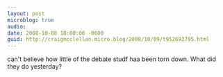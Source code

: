 ```yaml
---
layout: post
microblog: true
audio: 
date: 2008-10-08 18:00:00 -0600
guid: http://craigmcclellan.micro.blog/2008/10/09/t952692795.html
---
```

can't believe how little of the debate studf haa been torn down. What did they do yesterday?
